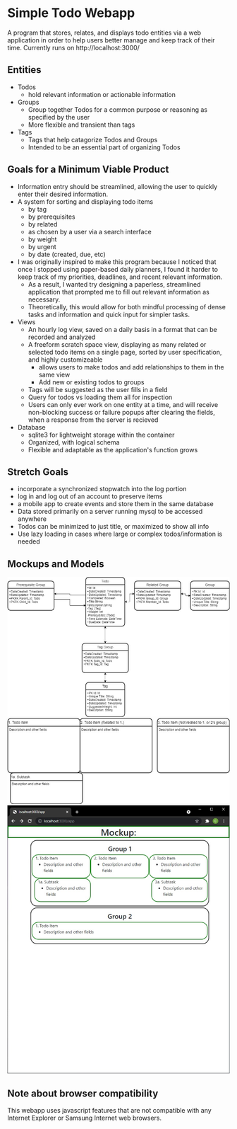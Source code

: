 # Simple Todo Webapp
A program that stores, relates, and displays todo entities via a web application in order to help users better manage and keep track of their time. Currently runs on http://localhost:3000/

## Entities
* Todos
    * hold relevant information or actionable information
* Groups
    * Group together Todos for a common purpose or reasoning as specified by the user
    * More flexible and transient than tags
* Tags
    * Tags that help catagorize Todos and Groups
    * Intended to be an essential part of organizing Todos

## Goals for a Minimum Viable Product
* Information entry should be streamlined, allowing the user to quickly enter their desired information.
* A system for sorting and displaying todo items
    * by tag
    * by prerequisites
    * by related
    * as chosen by a user via a search interface
    * by weight
    * by urgent
    * by date (created, due, etc)
* I was originally inspired to make this program because I noticed that once I stopped using paper-based daily planners, I found it harder to keep track of my priorities, deadlines, and recent relevant information.
    * As a result, I wanted try designing a paperless, streamlined application that prompted me to fill out relevant information as necessary.
    * Theoretically, this would allow for both mindful processing of dense tasks and information and quick input for simpler tasks.
* Views
    * An hourly log view, saved on a daily basis in a format that can be recorded and analyzed
    * A freeform scratch space view, displaying as many related or selected todo items on a single page, sorted by user specification, and highly customizeable
        * allows users to make todos and add relationships to them in the same view
        * Add new or existing todos to groups
    * Tags will be suggested as the user fills in a field
    * Query for todos vs loading them all for inspection
    * Users can only ever work on one entity at a time, and will receive non-blocking success or failure popups after clearing the fields, when a response from the server is recieved
* Database
    * sqlite3 for lightweight storage within the container
    * Organized, with logical schema
    * Flexible and adaptable as the application's function grows

## Stretch Goals
* incorporate a synchronized stopwatch into the log portion
* log in and log out of an account to preserve items
* a mobile app to create events and store them in the same database
* Data stored primarily on a server running mysql to be accessed anywhere
* Todos can be minimized to just title, or maximized to show all info
* Use lazy loading in cases where large or complex todos/information is needed

## Mockups and Models
<img src='./databaseModel.jpg' title='DatabaseModel' alt='A model of the database'>

<img src='./earlyAppModel.jpg' title='EarlyAppModel' alt='A model of the ui'>

<img src='./appMockup.jpg' title='AppMockup' alt='A Mockup of the ui generated using bootstrap and css rules'>

## Note about browser compatibility
This webapp uses javascript features that are not compatible with any Internet Explorer or Samsung Internet web browsers.